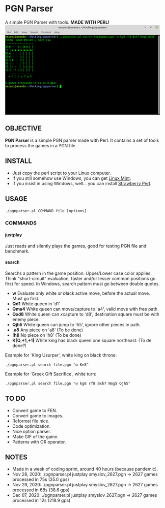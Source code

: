# PGN Parser
A simple PGN Parser with tools. **MADE WITH PERL!**
![ScreenShot](https://raw.githubusercontent.com/NezumiRonin/pgnparser/main/screenshot.png)



## OBJECTIVE
**PGN Parser** is a simple PGN parser made with Perl.
It contains a set of tools to process the games in a PGN file.



## INSTALL
* Just copy the perl script to your Linux computer.
* If you still somehow use Windows, you can get [Linux Mint](https://linuxmint.com/).
* If you insist in using Windows, well... you can install [Strawberry Perl](http://strawberryperl.com/).
	


## USAGE
```shell
./pgnparser.pl COMMAND file [options]
```



### COMMANDS
#### justplay
Just reads and silently plays the games, good for testing PGN file and benchmark.
#### search
Searchs a pattern in the game position. Upper/Lower case color applies. Think "short-circuit" evaluation, faster and/or lesser common positions go first for speed. In Windows, search pattern must go between double quotes.


* **w**	Evaluate only *w*hite or *b*lack active move, before the actual move. Must go first.
* **Qd1** White queen in 'd1'
* **Qma4** White queen can *m*ove/capture to 'a4', valid move with free path.
* **Qxd8** White queen can *x*capture to 'd8', destination square must be with enemy piece.
* **Qjh5** White queen can *j*ump to 'h5', ignore other pieces in path.
* **.a8**  Any piece on 'a8' (To be done)
* **!h8**  No piece on 'h8' (To be done)
* **K[Q,+1,+1]** White king has black queen one square northeast. (To de done?)

Example for 'King Usurper', white king on black throne:
```shell
./pgnparser.pl search file.pgn "w Ke8"
```

Example for 'Greek Gift Sacrifice', white turn:
```shell
./pgnparser.pl search file.pgn "w kg8 rf8 Bxh7 Nmg5 Qjh5"
```



## TO DO
* Convert game to FEN.
* Convert game to images.
* Reformat file nice.
* Code optimization.
* Nice option parser.
* Make GIF of the game.
* Patterns with OR operator.



## NOTES
* Made in a week of coding sprint, around 40 hours (because pandemic).
* Nov 28, 2020: ./pgnparser.pl justplay smyslov_2627.pgn -> 2627 games processed in 75s (35.0 gps)
* Nov 29, 2020: ./pgnparser.pl justplay smyslov_2627.pgn -> 2627 games processed in 68s (38.6 gps)
* Dec 07, 2020: ./pgnparser.pl justplay smyslov_2627.pgn -> 2627 games processed in 12s (218.9 gps)


